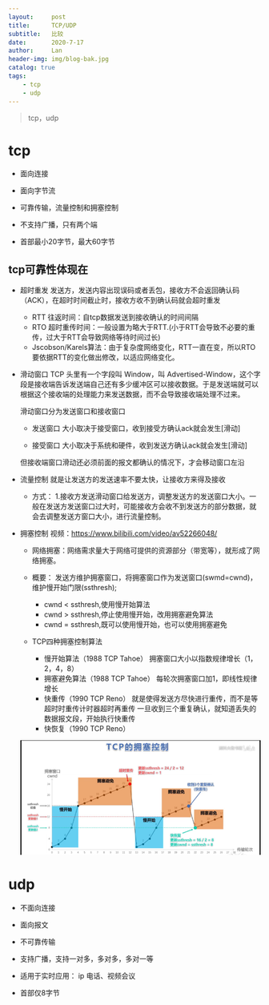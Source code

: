 ```yaml
---
layout:     post
title:      TCP/UDP
subtitle:   比较
date:       2020-7-17
author:     Lan
header-img: img/blog-bak.jpg
catalog: true
tags:
    - tcp
    - udp
---
```

>tcp，udp


# tcp
- 面向连接

- 面向字节流

- 可靠传输，流量控制和拥塞控制

- 不支持广播，只有两个端

- 首部最小20字节，最大60字节

## tcp可靠性体现在

- 超时重发
    发送方，发送内容出现误码或者丢包，接收方不会返回确认码（ACK），在超时时间截止时，接收方收不到确认码就会超时重发

    - RTT 往返时间：自tcp数据发送到接收确认的时间间隔
    - RTO 超时重传时间：一般设置为略大于RTT.(小于RTT会导致不必要的重传，过大于RTT会导致网络等待时间过长)
    - Jscobson/Karels算法：由于复杂度网络变化，RTT一直在变，所以RTO要依据RTT的变化做出修改，以适应网络变化。



- 滑动窗口
    TCP 头里有一个字段叫 Window，叫 Advertised-Window，这个字段是接收端告诉发送端自己还有多少缓冲区可以接收数据。于是发送端就可以根据这个接收端的处理能力来发送数据，而不会导致接收端处理不过来。

    滑动窗口分为发送窗口和接收窗口

    - 发送窗口
    大小取决于接受窗口，收到接受方确认ack就会发生[滑动]


    - 接受窗口
    大小取决于系统和硬件，收到发送方确认ack就会发生[滑动]

    但接收端窗口滑动还必须前面的报文都确认的情况下，才会移动窗口左沿



- 流量控制
    就是让发送方的发送速率不要太快，让接收方来得及接收

    - 方式：
     1.接收方发送滑动窗口给发送方，调整发送方的发送窗口大小。一般在发送方发送窗口过大时，可能接收方会收不到发送方的部分数据，就会去调整发送方窗口大小，进行流量控制。



- 拥塞控制
    视频：https://www.bilibili.com/video/av52266048/
    - 网络拥塞：网络需求量大于网络可提供的资源部分（带宽等），就形成了网络拥塞。
    - 概要：
        发送方维护拥塞窗口，将拥塞窗口作为发送窗口(swmd=cwnd)，维护慢开始门限(ssthresh);
        - cwnd < ssthresh,使用慢开始算法
        - cwnd > ssthresh,停止使用慢开始，改用拥塞避免算法
        - cwnd = ssthresh,既可以使用慢开始，也可以使用拥塞避免

    - TCP四种拥塞控制算法
        - 慢开始算法（1988 TCP Tahoe）
            拥塞窗口大小以指数规律增长（1，2，4，8）
        - 拥塞避免算法（1988 TCP Tahoe）
            每轮次拥塞窗口加1，即线性规律增长
        - 快重传（1990 TCP Reno）
            就是使得发送方尽快进行重传，而不是等超时时重传计时器超时再重传
            一旦收到三个重复确认，就知道丢失的数据报文段，开始执行快重传
        - 快恢复（1990 TCP Reno）
      
    ![拥塞控制](/img/blogimgs/TCP-UDP拥塞控制.png)

# udp
- 不面向连接
- 面向报文

- 不可靠传输

- 支持广播，支持一对多，多对多，多对一等

- 适用于实时应用： ip 电话、视频会议

- 首部仅8字节